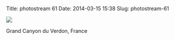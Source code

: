 Title: photostream 61
Date: 2014-03-15 15:38
Slug: photostream-61

[![](http://martinfowler.com/photos/61.jpg)](http://martinfowler.com/photos/61.html)

</p>

</p>

Grand Canyon du Verdon, France

</p>

